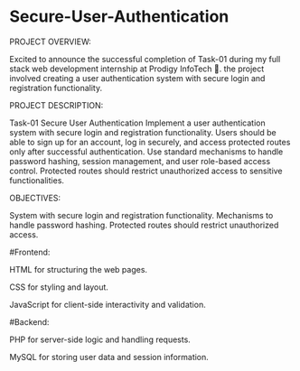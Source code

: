 # Secure-User-Authentication

PROJECT OVERVIEW:

Excited to announce the successful completion of Task-01 during my full stack web development internship at Prodigy InfoTech 🚀. the project involved creating a user authentication system with secure login and registration functionality.

PROJECT DESCRIPTION:

Task-01 Secure User Authentication Implement a user authentication system with secure login and registration functionality. Users should be able to sign up for an account, log in securely, and access protected routes only after successful authentication. Use standard mechanisms to handle password hashing, session management, and user role-based access control. Protected routes should restrict unauthorized access to sensitive functionalities.

OBJECTIVES:

System with secure login and registration functionality.
Mechanisms to handle password hashing.
Protected routes should restrict unauthorized access.

#Frontend:

HTML for structuring the web pages.

CSS for styling and layout.

JavaScript for client-side interactivity and validation.

#Backend:

PHP for server-side logic and handling requests.

MySQL for storing user data and session information.

